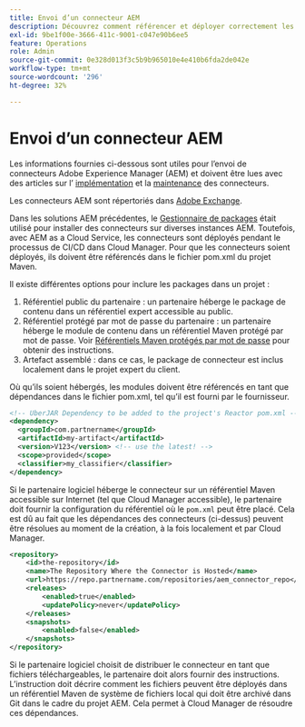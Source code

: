 ```yaml
---
title: Envoi d’un connecteur AEM
description: Découvrez comment référencer et déployer correctement les connecteurs as a Cloud Service Adobe Experience Manager (AEM).
exl-id: 9be1f00e-3666-411c-9001-c047e90b6ee5
feature: Operations
role: Admin
source-git-commit: 0e328d013f3c5b9b965010e4e410b6fda2de042e
workflow-type: tm+mt
source-wordcount: '296'
ht-degree: 32%

---
```


# Envoi d’un connecteur AEM

Les informations fournies ci-dessous sont utiles pour l’envoi de connecteurs Adobe Experience Manager (AEM) et doivent être lues avec des articles sur l’ [implémentation](implement.md) et la [ maintenance](maintain.md) des connecteurs.

Les connecteurs AEM sont répertoriés dans [Adobe Exchange](https://partners.adobe.com/technologyprogram/experiencecloud.html).

Dans les solutions AEM précédentes, le [Gestionnaire de packages](/help/implementing/developing/tools/package-manager.md) était utilisé pour installer des connecteurs sur diverses instances AEM. Toutefois, avec AEM as a Cloud Service, les connecteurs sont déployés pendant le processus de CI/CD dans Cloud Manager. Pour que les connecteurs soient déployés, ils doivent être référencés dans le fichier pom.xml du projet Maven.

Il existe différentes options pour inclure les packages dans un projet :

1. Référentiel public du partenaire : un partenaire héberge le package de contenu dans un référentiel expert accessible au public.
1. Référentiel protégé par mot de passe du partenaire : un partenaire héberge le module de contenu dans un référentiel Maven protégé par mot de passe. Voir [Référentiels Maven protégés par mot de passe](https://experienceleague.adobe.com/docs/experience-manager-cloud-service/content/implementing/using-cloud-manager/create-application-project/setting-up-project.html?lang=fr#password-protected-maven-repositories) pour obtenir des instructions.
1. Artefact assemblé : dans ce cas, le package de connecteur est inclus localement dans le projet expert du client.

Où qu’ils soient hébergés, les modules doivent être référencés en tant que dépendances dans le fichier pom.xml, tel qu’il est fourni par le fournisseur.

```xml
<!-- UberJAR Dependency to be added to the project's Reactor pom.xml -->
<dependency>
  <groupId>com.partnername</groupId>
  <artifactId>my-artifact</artifactId>
  <version>V123</version> <!-- use the latest! -->
  <scope>provided</scope>
  <classifier>my_classifier</classifier>
</dependency>
```

Si le partenaire logiciel héberge le connecteur sur un référentiel Maven accessible sur Internet (tel que Cloud Manager accessible), le partenaire doit fournir la configuration du référentiel où le `pom.xml` peut être placé. Cela est dû au fait que les dépendances des connecteurs (ci-dessus) peuvent être résolues au moment de la création, à la fois localement et par Cloud Manager.

```xml
<repository>
    <id>the-repository</id>
    <name>The Repository Where the Connector is Hosted</name>
    <url>https://repo.partnername.com/repositories/aem_connector_repo</url>
    <releases>
        <enabled>true</enabled>
        <updatePolicy>never</updatePolicy>
    </releases>
    <snapshots>
        <enabled>false</enabled>
    </snapshots>
</repository>
```

Si le partenaire logiciel choisit de distribuer le connecteur en tant que fichiers téléchargeables, le partenaire doit alors fournir des instructions. L’instruction doit décrire comment les fichiers peuvent être déployés dans un référentiel Maven de système de fichiers local qui doit être archivé dans Git dans le cadre du projet AEM. Cela permet à Cloud Manager de résoudre ces dépendances.
